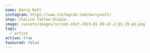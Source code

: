 ```yaml
---
name: Darcy Nutt
instagram: https://www.instagram.com/darcynutt/
shop: Chalice Tattoo Studio
image: /assets/images/screen-shot-2023-01-09-at-2.01.29-pm.png
tags:
  - artist
active: true
featured: false
---
```

